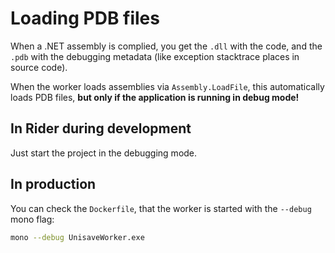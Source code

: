 # Loading PDB files

When a .NET assembly is complied, you get the `.dll` with the code, and the `.pdb` with the debugging metadata (like exception stacktrace places in source code).

When the worker loads assemblies via `Assembly.LoadFile`, this automatically loads PDB files, **but only if the application is running in debug mode!**


## In Rider during development

Just start the project in the debugging mode.


## In production

You can check the `Dockerfile`, that the worker is started with the `--debug` mono flag:

```bash
mono --debug UnisaveWorker.exe
```
